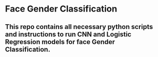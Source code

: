 # Face Gender Classification

## This repo contains all necessary python scripts and instructions to run CNN and Logistic Regression models for face Gender Classification.


